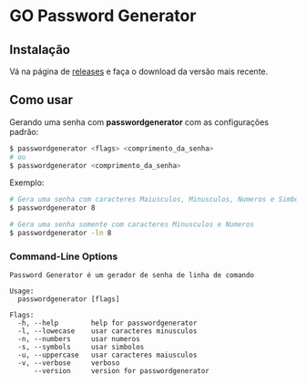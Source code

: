 # GO Password Generator

## Instalação

Vá na página de [releases](https://github.com/guilhermerodrigues680/go-password-generator/releases) e faça o download da versão mais recente.

## Como usar

Gerando uma senha com **passwordgenerator** com as configurações padrão:

```sh
$ passwordgenerator <flags> <comprimento_da_senha>
# ou
$ passwordgenerator <comprimento_da_senha>
```

Exemplo:

```sh
# Gera uma senha com caracteres Maiusculos, Minusculos, Numeros e Simbolos
$ passwordgenerator 8

# Gera uma senha somente com caracteres Minusculos e Numeros
$ passwordgenerator -ln 8
```

### Command-Line Options

```console
Password Generator é um gerador de senha de linha de comando

Usage:
  passwordgenerator [flags]

Flags:
  -h, --help        help for passwordgenerator
  -l, --lowecase    usar caracteres minusculos
  -n, --numbers     usar numeros
  -s, --symbols     usar simbolos
  -u, --uppercase   usar caracteres maiusculos
  -v, --verbose     verboso
      --version     version for passwordgenerator
```